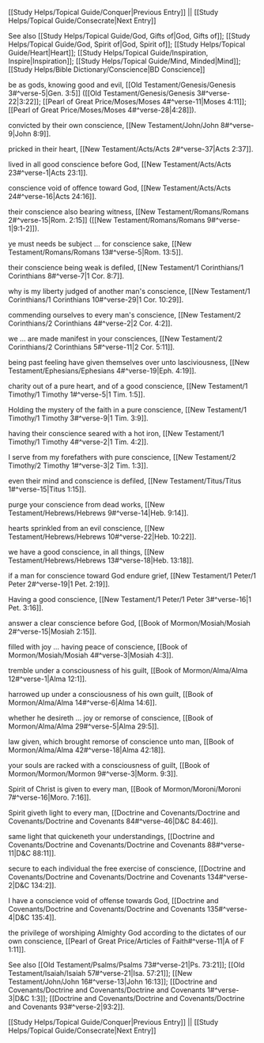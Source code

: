 [[Study Helps/Topical Guide/Conquer|Previous Entry]]  ||  [[Study Helps/Topical Guide/Consecrate|Next Entry]]

 See also [[Study Helps/Topical Guide/God, Gifts of|God, Gifts of]]; [[Study Helps/Topical Guide/God, Spirit of|God, Spirit of]]; [[Study Helps/Topical Guide/Heart|Heart]]; [[Study Helps/Topical Guide/Inspiration, Inspire|Inspiration]]; [[Study Helps/Topical Guide/Mind, Minded|Mind]]; [[Study Helps/Bible Dictionary/Conscience|BD Conscience]]

 be as gods, knowing good and evil, [[Old Testament/Genesis/Genesis 3#^verse-5|Gen. 3:5]] ([[Old Testament/Genesis/Genesis 3#^verse-22|3:22]]; [[Pearl of Great Price/Moses/Moses 4#^verse-11|Moses 4:11]]; [[Pearl of Great Price/Moses/Moses 4#^verse-28|4:28]]).

 convicted by their own conscience, [[New Testament/John/John 8#^verse-9|John 8:9]].

 pricked in their heart, [[New Testament/Acts/Acts 2#^verse-37|Acts 2:37]].

 lived in all good conscience before God, [[New Testament/Acts/Acts 23#^verse-1|Acts 23:1]].

 conscience void of offence toward God, [[New Testament/Acts/Acts 24#^verse-16|Acts 24:16]].

 their conscience also bearing witness, [[New Testament/Romans/Romans 2#^verse-15|Rom. 2:15]] ([[New Testament/Romans/Romans 9#^verse-1|9:1-2]]).

 ye must needs be subject ... for conscience sake, [[New Testament/Romans/Romans 13#^verse-5|Rom. 13:5]].

 their conscience being weak is defiled, [[New Testament/1 Corinthians/1 Corinthians 8#^verse-7|1 Cor. 8:7]].

 why is my liberty judged of another man's conscience, [[New Testament/1 Corinthians/1 Corinthians 10#^verse-29|1 Cor. 10:29]].

 commending ourselves to every man's conscience, [[New Testament/2 Corinthians/2 Corinthians 4#^verse-2|2 Cor. 4:2]].

 we ... are made manifest in your consciences, [[New Testament/2 Corinthians/2 Corinthians 5#^verse-11|2 Cor. 5:11]].

 being past feeling have given themselves over unto lasciviousness, [[New Testament/Ephesians/Ephesians 4#^verse-19|Eph. 4:19]].

 charity out of a pure heart, and of a good conscience, [[New Testament/1 Timothy/1 Timothy 1#^verse-5|1 Tim. 1:5]].

 Holding the mystery of the faith in a pure conscience, [[New Testament/1 Timothy/1 Timothy 3#^verse-9|1 Tim. 3:9]].

 having their conscience seared with a hot iron, [[New Testament/1 Timothy/1 Timothy 4#^verse-2|1 Tim. 4:2]].

 I serve from my forefathers with pure conscience, [[New Testament/2 Timothy/2 Timothy 1#^verse-3|2 Tim. 1:3]].

 even their mind and conscience is defiled, [[New Testament/Titus/Titus 1#^verse-15|Titus 1:15]].

 purge your conscience from dead works, [[New Testament/Hebrews/Hebrews 9#^verse-14|Heb. 9:14]].

 hearts sprinkled from an evil conscience, [[New Testament/Hebrews/Hebrews 10#^verse-22|Heb. 10:22]].

 we have a good conscience, in all things, [[New Testament/Hebrews/Hebrews 13#^verse-18|Heb. 13:18]].

 if a man for conscience toward God endure grief, [[New Testament/1 Peter/1 Peter 2#^verse-19|1 Pet. 2:19]].

 Having a good conscience, [[New Testament/1 Peter/1 Peter 3#^verse-16|1 Pet. 3:16]].

 answer a clear conscience before God, [[Book of Mormon/Mosiah/Mosiah 2#^verse-15|Mosiah 2:15]].

 filled with joy ... having peace of conscience, [[Book of Mormon/Mosiah/Mosiah 4#^verse-3|Mosiah 4:3]].

 tremble under a consciousness of his guilt, [[Book of Mormon/Alma/Alma 12#^verse-1|Alma 12:1]].

 harrowed up under a consciousness of his own guilt, [[Book of Mormon/Alma/Alma 14#^verse-6|Alma 14:6]].

 whether he desireth ... joy or remorse of conscience, [[Book of Mormon/Alma/Alma 29#^verse-5|Alma 29:5]].

 law given, which brought remorse of conscience unto man, [[Book of Mormon/Alma/Alma 42#^verse-18|Alma 42:18]].

 your souls are racked with a consciousness of guilt, [[Book of Mormon/Mormon/Mormon 9#^verse-3|Morm. 9:3]].

 Spirit of Christ is given to every man, [[Book of Mormon/Moroni/Moroni 7#^verse-16|Moro. 7:16]].

 Spirit giveth light to every man, [[Doctrine and Covenants/Doctrine and Covenants/Doctrine and Covenants 84#^verse-46|D&C 84:46]].

 same light that quickeneth your understandings, [[Doctrine and Covenants/Doctrine and Covenants/Doctrine and Covenants 88#^verse-11|D&C 88:11]].

 secure to each individual the free exercise of conscience, [[Doctrine and Covenants/Doctrine and Covenants/Doctrine and Covenants 134#^verse-2|D&C 134:2]].

 I have a conscience void of offense towards God, [[Doctrine and Covenants/Doctrine and Covenants/Doctrine and Covenants 135#^verse-4|D&C 135:4]].

 the privilege of worshiping Almighty God according to the dictates of our own conscience, [[Pearl of Great Price/Articles of Faith#^verse-11|A of F 1:11]].

 See also [[Old Testament/Psalms/Psalms 73#^verse-21|Ps. 73:21]]; [[Old Testament/Isaiah/Isaiah 57#^verse-21|Isa. 57:21]]; [[New Testament/John/John 16#^verse-13|John 16:13]]; [[Doctrine and Covenants/Doctrine and Covenants/Doctrine and Covenants 1#^verse-3|D&C 1:3]]; [[Doctrine and Covenants/Doctrine and Covenants/Doctrine and Covenants 93#^verse-2|93:2]].

[[Study Helps/Topical Guide/Conquer|Previous Entry]]  ||  [[Study Helps/Topical Guide/Consecrate|Next Entry]]